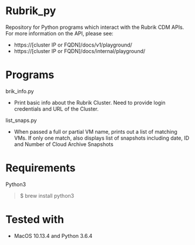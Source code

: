 # Rubrik_py

Repository for Python programs which interact with the Rubrik CDM APIs. For more
information on the API, please see:

- https://[cluster IP or FQDN]/docs/v1/playground/
- https://[cluster IP or FQDN]/docs/internal/playground/

# Programs

  brik_info.py

  - Print basic info about the Rubrik Cluster. Need to provide login credentials and URL of the Cluster.

  list_snaps.py

  - When passed a full or partial VM name, prints out a list of matching VMs. If only one match, also
    displays list of snapshots including date, ID and Number of Cloud Archive Snapshots

# Requirements

Python3

> $ brew install python3

# Tested with

- MacOS 10.13.4 and Python 3.6.4
